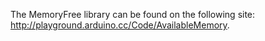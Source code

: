 The MemoryFree library can be found on the following site: <http://playground.arduino.cc/Code/AvailableMemory>.